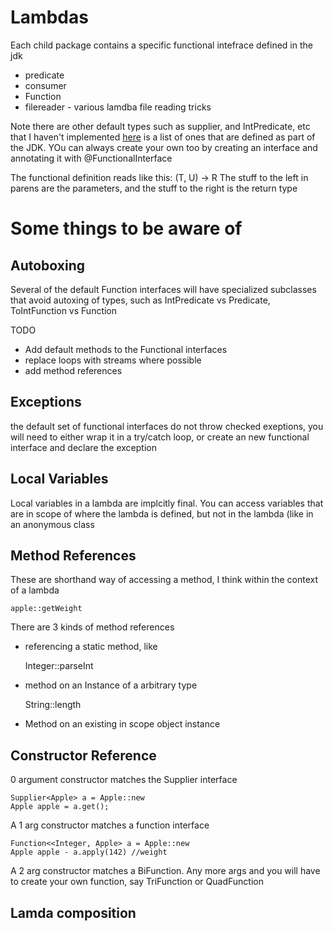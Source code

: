 # Lambdas
Each child package contains a specific functional intefrace defined in the jdk
  * predicate
  * consumer
  * Function
  * filereader - various lamdba file reading tricks
  
Note there are other default types such as supplier, and IntPredicate, etc that I haven't implemented
[here](https://docs.oracle.com/javase/8/docs/api/java/util/function/package-summary.html) is
a list of ones that are defined as part of the JDK.  YOu can always create your own too by 
creating an interface and annotating it with @FunctionalInterface

The functional definition reads like this:
    (T, U) -> R
The stuff to the left in parens are the parameters, and the stuff to the right is the return type

# Some things to be aware of
## Autoboxing
Several of the default Function interfaces will have specialized subclasses that avoid autoxing of types,
such as IntPredicate vs Predicate, ToIntFunction vs Function
  
  TODO
  * Add default methods to the Functional interfaces
  * replace loops with streams where possible
  * add method references
  
## Exceptions
the default set of functional interfaces do not throw checked exeptions, you will need to either wrap
it in a try/catch loop, or create an new functional interface and declare the exception

## Local Variables
Local variables in a lambda are implcitly final.  You can access variables that are in scope of where
the lambda is defined, but not in the lambda (like in an anonymous class

## Method References
These are shorthand way of accessing a method, I think within the context of a lambda

    apple::getWeight
    
There are 3 kinds of method references
* referencing a static method, like 

    Integer::parseInt
* method on an Instance of a arbitrary type

    String::length
    
* Method on an existing in scope object instance
 
## Constructor Reference

0 argument constructor matches the Supplier interface

    Supplier<Apple> a = Apple::new
    Apple apple = a.get();
    
A 1 arg constructor matches a function interface

    Function<<Integer, Apple> a = Apple::new
    Apple apple - a.apply(142) //weight
    
A 2 arg constructor matches a BiFunction.  Any more args and you will have to create your own
function, say TriFunction or QuadFunction

## Lamda composition